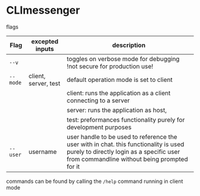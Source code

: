 # CLImessenger

flags

| Flag | excepted inputs | description |
| --- | ---| --- |
| `--v` | | toggles on verbose mode for debugging !not secure for production use! |
| `--mode` | client, server, test | default operation mode is set to client |
| | |client: runs the application as a client connecting to a server |
| | |server: runs the application as host, |
| | |test: preformances functionality purely for development purposes |
| `--user` | username | user handle to be used to reference the user with in chat. this functionality is used purely to directly login as a specific user from commandline without being prompted for it

commands can be found by calling the `/help` command running in client mode